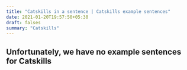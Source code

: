 ```yaml
---
title: "Catskills in a sentence | Catskills example sentences"
date: 2021-01-20T19:57:50+05:30
draft: falses
summary: "Catskills"
---
```

## Unfortunately, we have no example sentences for Catskills                 
